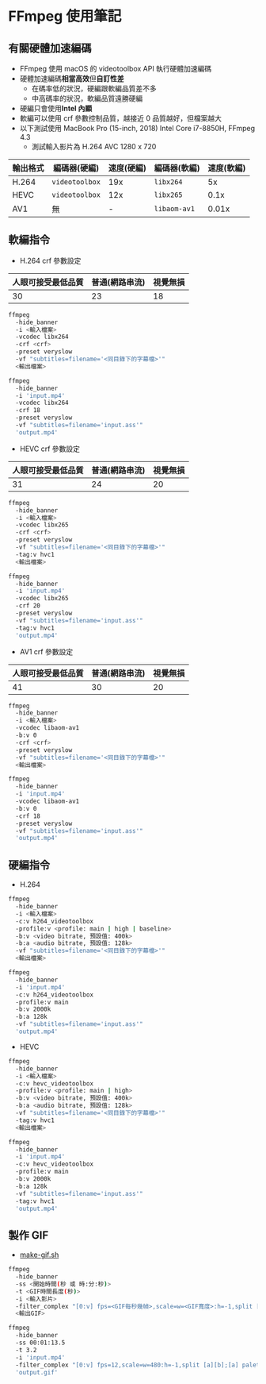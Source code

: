 # FFmpeg 使用筆記

## 有關硬體加速編碼

- FFmpeg 使用 macOS 的 videotoolbox API 執行硬體加速編碼
- 硬體加速編碼**相當高效**但**自訂性差**
  - 在碼率低的狀況，硬編跟軟編品質差不多
  - 中高碼率的狀況，軟編品質遠勝硬編
- 硬編只會使用**Intel 內顯**
- 軟編可以使用 crf 參數控制品質，越接近 0 品質越好，但檔案越大
- 以下測試使用 MacBook Pro (15-inch, 2018) Intel Core i7-8850H, FFmpeg 4.3
  - 測試輸入影片為 H.264 AVC 1280 x 720

| 輸出格式 | 編碼器(硬編)   | 速度(硬編) | 編碼器(軟編) | 速度(軟編) |
| -------- | -------------- | ---------- | ------------ | ---------- |
| H.264    | `videotoolbox` | 19x        | `libx264`    | 5x         |
| HEVC     | `videotoolbox` | 12x        | `libx265`    | 0.1x       |
| AV1      | 無             | -          | `libaom-av1` | 0.01x      |

## 軟編指令

- H.264 crf 參數設定

| 人眼可接受最低品質 | 普通(網路串流) | 視覺無損 |
| ------------------ | -------------- | -------- |
| 30                 | 23             | 18       |

```bash
ffmpeg
  -hide_banner
  -i <輸入檔案>
  -vcodec libx264
  -crf <crf>
  -preset veryslow
  -vf "subtitles=filename='<同目錄下的字幕檔>'"
  <輸出檔案>
```

```bash
ffmpeg
  -hide_banner
  -i 'input.mp4'
  -vcodec libx264
  -crf 18
  -preset veryslow
  -vf "subtitles=filename='input.ass'"
  'output.mp4'
```

- HEVC crf 參數設定

| 人眼可接受最低品質 | 普通(網路串流) | 視覺無損 |
| ------------------ | -------------- | -------- |
| 31                 | 24             | 20       |

```bash
ffmpeg
  -hide_banner
  -i <輸入檔案>
  -vcodec libx265
  -crf <crf>
  -preset veryslow
  -vf "subtitles=filename='<同目錄下的字幕檔>'"
  -tag:v hvc1
  <輸出檔案>
```

```bash
ffmpeg
  -hide_banner
  -i 'input.mp4'
  -vcodec libx265
  -crf 20
  -preset veryslow
  -vf "subtitles=filename='input.ass'"
  -tag:v hvc1
  'output.mp4'
```

- AV1 crf 參數設定

| 人眼可接受最低品質 | 普通(網路串流) | 視覺無損 |
| ------------------ | -------------- | -------- |
| 41                 | 30             | 20       |

```bash
ffmpeg
  -hide_banner
  -i <輸入檔案>
  -vcodec libaom-av1
  -b:v 0
  -crf <crf>
  -preset veryslow
  -vf "subtitles=filename='<同目錄下的字幕檔>'"
  <輸出檔案>
```

```bash
ffmpeg
  -hide_banner
  -i 'input.mp4'
  -vcodec libaom-av1
  -b:v 0
  -crf 18
  -preset veryslow
  -vf "subtitles=filename='input.ass'"
  'output.mp4'
```

## 硬編指令

- H.264

```bash
ffmpeg
  -hide_banner
  -i <輸入檔案>
  -c:v h264_videotoolbox
  -profile:v <profile: main | high | baseline>
  -b:v <video bitrate, 預設值: 400k>
  -b:a <audio bitrate, 預設值: 128k>
  -vf "subtitles=filename='<同目錄下的字幕檔>'"
  <輸出檔案>
```

```bash
ffmpeg
  -hide_banner
  -i 'input.mp4'
  -c:v h264_videotoolbox
  -profile:v main
  -b:v 2000k
  -b:a 128k
  -vf "subtitles=filename='input.ass'"
  'output.mp4'
```

- HEVC

```bash
ffmpeg
  -hide_banner
  -i <輸入檔案>
  -c:v hevc_videotoolbox
  -profile:v <profile: main | high>
  -b:v <video bitrate, 預設值: 400k>
  -b:a <audio bitrate, 預設值: 128k>
  -vf "subtitles=filename='<同目錄下的字幕檔>'"
  -tag:v hvc1
  <輸出檔案>
```

```bash
ffmpeg
  -hide_banner
  -i 'input.mp4'
  -c:v hevc_videotoolbox
  -profile:v main
  -b:v 2000k
  -b:a 128k
  -vf "subtitles=filename='input.ass'"
  -tag:v hvc1
  'output.mp4'
```

## 製作 GIF

- [make-gif.sh](../scripts/make-gif.sh)

```bash
ffmpeg
  -hide_banner
  -ss <開始時間(秒 或 時:分:秒)>
  -t <GIF時間長度(秒)>
  -i <輸入影片>
  -filter_complex "[0:v] fps=<GIF每秒幾幀>,scale=w=<GIF寬度>:h=-1,split [a][b];[a] palettegen=stats_mode=single [p];[b][p] paletteuse=new=1"
  <輸出GIF>
```

```bash
ffmpeg
  -hide_banner
  -ss 00:01:13.5
  -t 3.2
  -i 'input.mp4'
  -filter_complex "[0:v] fps=12,scale=w=480:h=-1,split [a][b];[a] palettegen=stats_mode=single [p];[b][p] paletteuse=new=1"
  'output.gif'
```
